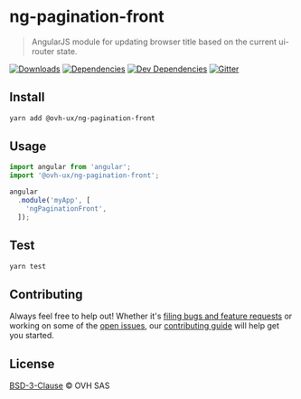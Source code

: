 # ng-pagination-front

> AngularJS module for updating browser title based on the current ui-router state.

[![Downloads](https://badgen.net/npm/dt/ng-pagination-front)](https://npmjs.com/package/@ovh-ux/ng-pagination-front) [![Dependencies](https://badgen.net/david/dep/ovh-ux/ng-pagination-front)](https://npmjs.com/package/@ovh-ux/ng-pagination-front?activeTab=dependencies) [![Dev Dependencies](https://badgen.net/david/dev/ovh-ux/ng-pagination-front)](https://npmjs.com/package/@ovh-ux/ng-pagination-front?activeTab=dependencies) [![Gitter](https://badgen.net/badge/gitter/ovh-ux/blue?icon=gitter)](https://gitter.im/ovh/ux)

## Install

```sh
yarn add @ovh-ux/ng-pagination-front
```

## Usage

```js
import angular from 'angular';
import '@ovh-ux/ng-pagination-front';

angular
  .module('myApp', [
    'ngPaginationFront',
  ]);
```

## Test

```sh
yarn test
```

## Contributing

Always feel free to help out! Whether it's [filing bugs and feature requests](https://github.com/ovh-ux/ng-pagination-front/issues/new) or working on some of the [open issues](https://github.com/ovh-ux/ng-pagination-front/issues), our [contributing guide](CONTRIBUTING.md) will help get you started.

## License

[BSD-3-Clause](LICENSE) © OVH SAS
